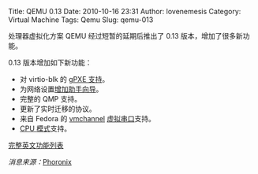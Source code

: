 Title: QEMU 0.13
Date: 2010-10-16 23:31
Author: lovenemesis
Category: Virtual Machine
Tags: Qemu
Slug: qemu-013

处理器虚拟化方案 QEMU 经过短暂的延期后推出了 0.13
版本，增加了很多新功能。

0.13 版本增加如下新功能：

-   对 virtio-blk 的 [gPXE
    支持](http://wiki.qemu.org/Features/VirtioBlkBoot)。
-   为网络设置[增加助手向导](http://wiki.qemu.org/Features/HelperNetworking)。
-   完整的 QMP 支持。
-   更新了实时迁移的协议。
-   来自 Fedora 的
    [vmchannel](http://www.linux-kvm.org/page/VMchannel_Requirements)
    [虚拟串口](https://fedoraproject.org/wiki/Features/VirtioSerial)支持。
-   [CPU 模式](http://wiki.qemu.org/Features/CPUModels)支持。

[完整英文功能列表](http://wiki.qemu.org/Features/0.13)

*消息来源：*[Phoronix](http://www.phoronix.com/scan.php?page=news_item&px=ODY4NQ)
